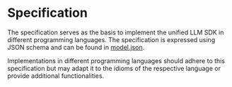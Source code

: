 # Specification

The specification serves as the basis to implement the unified LLM SDK in different programming languages. The specification is expressed using JSON schema and can be found in [model.json](model.json).

Implementations in different programming languages should adhere to this specification but may adapt it to the idioms of the respective language or provide additional functionalities.
